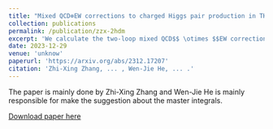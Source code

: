 ```yaml
---
title: "Mixed QCD⊗EW corrections to charged Higgs pair production in THDM at electron-positron colliders"
collection: publications
permalink: /publication/zzx-2hdm
excerpt: 'We calculate the two-loop mixed QCD$$ \otimes $$EW corrections for the charged Higgs boson pair production within the framework of four types of Two Higgs Doublet Models (THDMs) with the $$ Z_2 $$ symmetry. We analyze in detail the dependences of our results on physical parameters, including the charged Higgs mass, $$ \tan\beta $$, the scattering angle, and the colliding energy. It is noticeable that the mixed QCD$$ \otimes $$EW relative correction is independent of the scattering angle due to the topology of Feynman diagrams at $$ O(\alpha\alpha_s) $$. Numerical results in most allowed regions of four types of THDMs are provided in the density plots on the $$ m_{H^{\pm}} $$-$$ \tan\beta $$ plane. For type-I and type-X, the mixed QCD$$ \otimes $$EW relative correction varies slightly near $$ 1\% $$ except in the vicinity of resonance. For type-II and type-Y, the corrections increase consistently in large $$ \tan\beta $$ region and reach up to $$ 11.5\% $$ at $$ \tan\beta = 50 $$. We also compute the $$ O(\alpha) $$ corrections to obtain the corrected cross section up to $$ O(\alpha\alpha_s) $$. The numerical results show that the corrected cross section can be larger than $$ 80\ \mathrm{fb} $$ in some parameter space region for type-I and type-X THDMs.'
date: 2023-12-29
venue: 'unknow'
paperurl: 'https://arxiv.org/abs/2312.17207'
citation: 'Zhi-Xing Zhang, ... , Wen-Jie He, ... .'
---
```


The paper is mainly done by Zhi-Xing Zhang and Wen-Jie He is mainly responsible for make the suggestion about the master integrals.

[Download paper here](https://arxiv.org/pdf/2312.17207.pdf)
